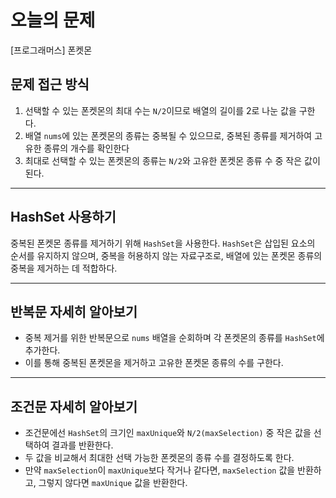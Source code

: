 # 오늘의 문제
[프로그래머스] 폰켓몬 


## 문제 접근 방식 
1. 선택할 수 있는 폰켓몬의 최대 수는 `N/2`이므로 배열의 길이를 2로 나눈 값을 구한다.
2. 배열 `nums`에 있는 폰켓몬의 종류는 중복될 수 있으므로, 중복된 종류를 제거하여 고유한 종류의 개수를 확인한다
3. 최대로 선택할 수 있는 폰켓몬의 종류는 `N/2`와 고유한 폰켓몬 종류 수 중 작은 값이 된다.

---

## HashSet 사용하기 
중복된 폰켓몬 종류를 제거하기 위해 `HashSet`을 사용한다. 
`HashSet`은 삽입된 요소의 순서를 유지하지 않으며, 중복을 허용하지 않는 자료구조로, 배열에 있는 폰켓몬 종류의 중복을 제거하는 데 적합하다. 

---

## 반복문 자세히 알아보기
   - 중복 제거를 위한 반복문으로 `nums` 배열을 순회하며 각 폰켓몬의 종류를 `HashSet`에 추가한다.
   - 이를 통해 중복된 폰켓몬을 제거하고 고유한 폰켓몬 종류의 수를 구한다.

---

## 조건문 자세히 알아보기 
   - 조건문에선 `HashSet`의 크기인 `maxUnique`와 `N/2(maxSelection)` 중 작은 값을 선택하여 결과를 반환한다.
   - 두 값을 비교해서 최대한 선택 가능한 폰켓몬의 종류 수를 결정하도록 한다.
   - 만약 `maxSelection`이 `maxUnique`보다 작거나 같다면, `maxSelection` 값을 반환하고, 그렇지 않다면 `maxUnique` 값을 반환한다. 





  

